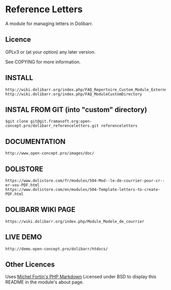 Reference Letters
=========
A module for managing letters in Dolibarr.

Licence
-------

GPLv3 or (at your option) any later version.

See COPYING for more information.

INSTALL
-------

	http://wiki.dolibarr.org/index.php/FAQ_Repertoire_Custom_Module_Externe
	http://wiki.dolibarr.org/index.php/FAQ_ModuleCustomDirectory
	
INSTAL FROM GIT (into "custom" directory)
---------------

	$git clone git@git.framasoft.org:open-concept.pro/dolibarr_referenceletters.git referenceletters
	
DOCUMENTATION
---------------

	http://www.open-concept.pro/images/doc/
	

DOLISTORE
---------------

	https://www.dolistore.com/fr/modules/504-Mod--le-de-courrier-pour-cr--er-vos-PDF.html
	https://www.dolistore.com/en/modules/504-Template-letters-to-create-PDF.html


DOLIBARR WIKI PAGE
---------------

	https://wiki.dolibarr.org/index.php/Module_Modele_de_courrier
	

LIVE DEMO
---------------

	http://demo.open-concept.pro/dolibarr/htdocs/
	
Other Licences
--------------

Uses [Michel Fortin's PHP Markdown](http://michelf.ca/projets/php-markdown/) Licensed under BSD to display this README in the module's about page.
